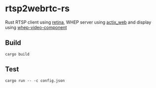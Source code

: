 rtsp2webrtc-rs
===

Rust RTSP client using [retina](https://github.com/scottlamb/retina), WHEP server using [actix_web](https://actix.rs/)
and display using [whep-video-component](https://github.com/Eyevinn/whep-video-component)

Build
---
```
cargo build
```

Test
---
```
cargo run -- -c config.json
```